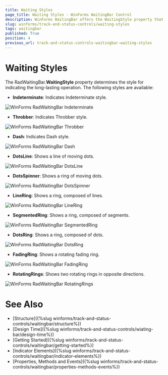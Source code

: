 ```yaml
---
title: Waiting Styles
page_title: Waiting Styles - WinForms WaitingBar Control
description: WinForms WaitingBar offers the WaitingStyle property that determines the style for indicating the long-lasting operation. Get familiar with the available styles.
slug: winforms/track-and-status-controls/waiting-styles
tags: waitingbar
published: True
position: 4
previous_url: track-and-status-controls-waitingbar-waiting-styles
---
```


# Waiting Styles

The RadWaitingBar.__WaitingStyle__ property determines the style for indicating the long-lasting operation. The following styles are available:

* __Indeterminate__: Indicates Indeterminate style.

![WinForms RadWaitingBar Indeterminate](images/track-and-status-controls-waitingbar-waiting-styles001.gif)

* __Throbber__: Indicates Throbber style.


![WinForms RadWaitingBar Throbber](images/track-and-status-controls-waitingbar-waiting-styles002.gif)

* __Dash__: Indicates Dash style.


![WinForms RadWaitingBar Dash](images/track-and-status-controls-waitingbar-waiting-styles003.gif)

* __DotsLine__: Shows a line of moving dots.


![WinForms RadWaitingBar DotsLine](images/track-and-status-controls-waitingbar-waiting-styles004.gif)

* __DotsSpinner__: Shows a ring of moving dots.


![WinForms RadWaitingBar DotsSpinner](images/track-and-status-controls-waitingbar-waiting-styles005.gif)

* __LineRing__: Shows a ring, composed of lines.


![WinForms RadWaitingBar LineRing](images/track-and-status-controls-waitingbar-waiting-styles006.gif)

* __SegmentedRing__: Shows a ring, composed of segments.


![WinForms RadWaitingBar SegmentedRing](images/track-and-status-controls-waitingbar-waiting-styles007.gif)

* __DotsRing__: Shows a ring, composed of dots.


![WinForms RadWaitingBar DotsRing](images/track-and-status-controls-waitingbar-waiting-styles008.gif)

* __FadingRing__: Shows a rotating fading ring.


![WinForms RadWaitingBar FadingRing](images/track-and-status-controls-waitingbar-waiting-styles009.gif)

* __RotatingRings__: Shows two rotating rings in opposite directions.


![WinForms RadWaitingBar RotatingRings](images/track-and-status-controls-waitingbar-waiting-styles010.gif)

# See Also

* [Structure]({%slug winforms/track-and-status-controls/waitingbar/structure%})	
* [Design Time]({%slug winforms/track-and-status-controls/wiating-bar/design-time%})
* [Getting Started]({%slug winforms/track-and-status-controls/waitingbar/getting-started%})	
* [Indicator Elements]({%slug winforms/track-and-status-controls/waitingbar/indicator-elements%})	
* [Properties, Methods and Events]({%slug winforms/track-and-status-controls/waitingbar/properties-methods-events%})	

